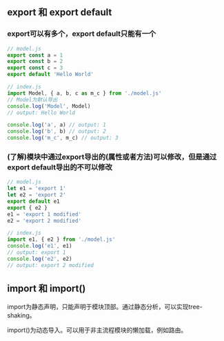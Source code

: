 
## export 和 export default
### export可以有多个，export default只能有一个

```js
// model.js
export const a = 1
export const b = 2
export const c = 3
export default 'Hello World'

// index.js
import Model, { a, b, c as m_c } from './model.js' 
// Model为默认导出
console.log('Model', Model) 
// output: Hello World

console.log('a', a) // output: 1
console.log('b', b) // output: 2
console.log('m_c', m_c) // output: 3
```

### (了解)模块中通过export导出的(属性或者方法)可以修改，但是通过export default导出的不可以修改
```js
// model.js
let e1 = 'export 1'
let e2 = 'export 2'
export default e1
export { e2 }
e1 = 'export 1 modified'
e2 = 'export 2 modified'

// index.js
import e1, { e2 } from './model.js'
console.log('e1', e1)
// output: export 1
console.log('e2', e2)
// output: export 2 modified
```

## import 和 import()
import为静态声明，只能声明于模块顶部。通过静态分析，可以实现tree-shaking。

import()为动态导入。可以用于非主流程模块的懒加载，例如路由。
